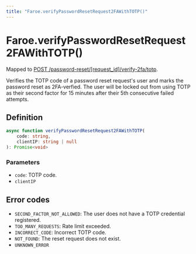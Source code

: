 ```yaml
---
title: "Faroe.verifyPasswordResetRequest2FAWithTOTP()"
---
```


# Faroe.verifyPasswordResetRequest2FAWithTOTP()

Mapped to [POST /password-reset/\[request_id\]/verify-2fa/totp](/api-reference/rest/endpoints/post_password-reset_requestid_verify-2fa_totp).

Verifies the TOTP code of a password reset request's user and marks the password reset as 2FA-verfied. The user will be locked out from using TOTP as their second factor for 15 minutes after their 5th consecutive failed attempts.

## Definition

```ts
async function verifyPasswordResetRequest2FAWithTOTP(
    code: string,
    clientIP: string | null
): Promise<void>
```

### Parameters

- `code`: TOTP code.
- `clientIP`

## Error codes

- `SECOND_FACTOR_NOT_ALLOWED`: The user does not have a TOTP credential registered.
- `TOO_MANY_REQUESTS`: Rate limit exceeded.
- `INCORRECT_CODE`: Incorrect TOTP code.
- `NOT_FOUND`: The reset request does not exist.
- `UNKNOWN_ERROR`

